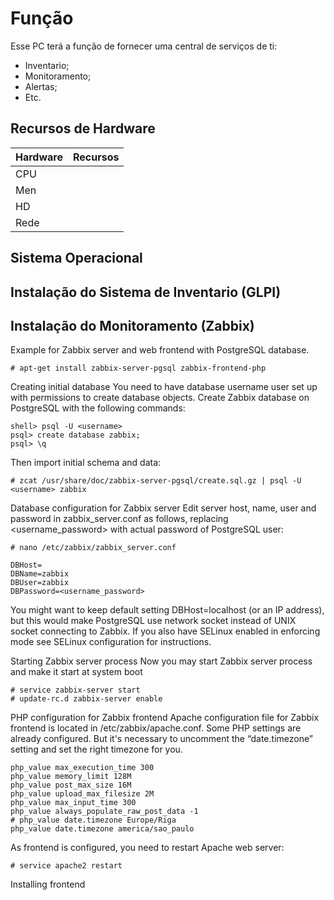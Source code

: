 # Função 
Esse PC terá a função de fornecer uma central de serviços de ti:
* Inventario;
* Monitoramento;
* Alertas;
* Etc.

## Recursos de Hardware

Hardware | Recursos
---------|-----------
CPU | 
Men|
HD|
Rede|

## Sistema Operacional 

## Instalação do Sistema de Inventario (GLPI)

## Instalação do Monitoramento (Zabbix)

Example for Zabbix server and web frontend with PostgreSQL database.

`# apt-get install zabbix-server-pgsql zabbix-frontend-php`

Creating initial database
You need to have database username user set up with permissions to create database objects.
Create Zabbix database on PostgreSQL with the following commands:

~~~~console
shell> psql -U <username>
psql> create database zabbix; 
psql> \q
~~~~
Then import initial schema and data:

~~~~shell
# zcat /usr/share/doc/zabbix-server-pgsql/create.sql.gz | psql -U <username> zabbix
~~~~
Database configuration for Zabbix server
Edit server host, name, user and password in zabbix_server.conf as follows, replacing <username_password> with actual password of PostgreSQL user:

~~~~shell
# nano /etc/zabbix/zabbix_server.conf
~~~~
~~~~
DBHost=
DBName=zabbix
DBUser=zabbix
DBPassword=<username_password>
~~~~

You might want to keep default setting DBHost=localhost (or an IP address), but this would make PostgreSQL use network socket instead of UNIX socket connecting to Zabbix. If you also have SELinux enabled in enforcing mode see SELinux configuration for instructions.

Starting Zabbix server process
Now you may start Zabbix server process and make it start at system boot
~~~~shell
# service zabbix-server start
# update-rc.d zabbix-server enable
~~~~
PHP configuration for Zabbix frontend
Apache configuration file for Zabbix frontend is located in /etc/zabbix/apache.conf. Some PHP settings are already configured. But it's necessary to uncomment the “date.timezone” setting and set the right timezone for you.
~~~~
php_value max_execution_time 300
php_value memory_limit 128M
php_value post_max_size 16M
php_value upload_max_filesize 2M
php_value max_input_time 300
php_value always_populate_raw_post_data -1
# php_value date.timezone Europe/Riga
php_value date.timezone america/sao_paulo
~~~~
As frontend is configured, you need to restart Apache web server:
~~~~shell
# service apache2 restart
~~~~
Installing frontend

